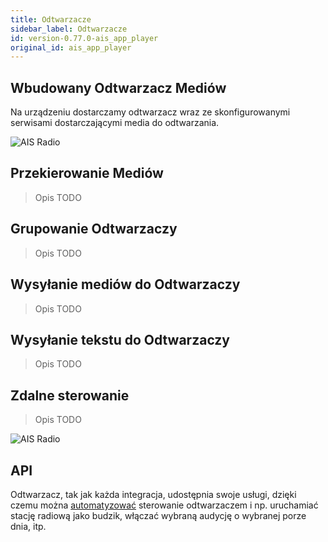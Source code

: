 ```yaml
---
title: Odtwarzacze
sidebar_label: Odtwarzacze
id: version-0.77.0-ais_app_player
original_id: ais_app_player
---
```


## Wbudowany Odtwarzacz Mediów

Na urządzeniu dostarczamy odtwarzacz wraz ze skonfigurowanymi serwisami dostarczającymi media do odtwarzania.

![AIS Radio](/AIS-docs/img/en/frontend/ais_exo_player.png)

## Przekierowanie Mediów

> Opis TODO


## Grupowanie Odtwarzaczy

> Opis TODO

## Wysyłanie mediów do Odtwarzaczy

> Opis TODO

## Wysyłanie tekstu do Odtwarzaczy

> Opis TODO

## Zdalne sterowanie

> Opis TODO

![AIS Radio](/AIS-docs/img/en/frontend/ais_exo_mobile.png)

## API

Odtwarzacz, tak jak każda integracja, udostępnia swoje usługi, dzięki czemu można [automatyzować](/AIS-docs/docs/en/next/ais_bramka_automation.html) sterowanie odtwarzaczem i np. uruchamiać stację radiową jako budzik, włączać wybraną audycję o wybranej porze dnia, itp.
